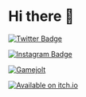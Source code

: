 # Hi there 👋

[![Twitter Badge](https://img.shields.io/badge/-Twitter-00acee?style=flat&logo=Twitter&logoColor=white)](https://twitter.com/reneclavijo19)

[![Instagram Badge](https://img.shields.io/badge/-Instagram-e4405f?style=flat&logo=Instagram&logoColor=white)](https://www.instagram.com/reneclavijo/)

[![Gamejolt](http://i.imgur.com/omO0QYz.png)](https://gamejolt.com/@SandiaGamEstudio)

[![Available on itch.io](http://jessemillar.github.io/available-on-itchio-badge/badge-bw.png)](https://sandiagamestudio.itch.io/)

<!--
**reneclavijo/reneclavijo** is a ✨ _special_ ✨ repository because its `README.md` (this file) appears on your GitHub profile.

Here are some ideas to get you started:

- 🔭 I’m currently working on ... 
- 🌱 I’m currently learning ...
- 👯 I’m looking to collaborate on ...
- 🤔 I’m looking for help with ...
- 💬 Ask me about ...
- 📫 How to reach me: ...
- 😄 Pronouns: ...
- ⚡ Fun fact: ...
-->

